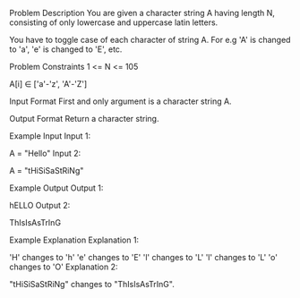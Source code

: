 Problem Description
You are given a character string A having length N, consisting of only lowercase and uppercase latin letters.

You have to toggle case of each character of string A. For e.g 'A' is changed to 'a', 'e' is changed to 'E', etc.



Problem Constraints
1 <= N <= 105

A[i] ∈ ['a'-'z', 'A'-'Z']



Input Format
First and only argument is a character string A.



Output Format
Return a character string.



Example Input
Input 1:

 A = "Hello" 
Input 2:

 A = "tHiSiSaStRiNg" 


Example Output
Output 1:

 hELLO 
Output 2:

 ThIsIsAsTrInG 


Example Explanation
Explanation 1:

 'H' changes to 'h'
 'e' changes to 'E'
 'l' changes to 'L'
 'l' changes to 'L'
 'o' changes to 'O'
Explanation 2:

 "tHiSiSaStRiNg" changes to "ThIsIsAsTrInG".